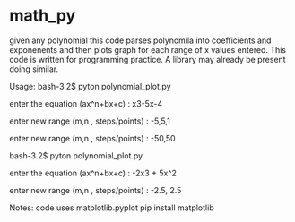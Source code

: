 # math_py
given any polynomial this code parses polynomila into coefficients and exponenents 
and then plots graph for each range of x values entered. 
This code is written for programming practice. A library may already be present doing similar.

Usage:
bash-3.2$  pyton polynomial_plot.py 

enter the equation (ax^n+bx+c) : x3-5x-4

enter new range (m,n , steps/points) : -5,5,1

enter new range (m,n , steps/points) : -50,50


bash-3.2$  pyton polynomial_plot.py 

enter the equation (ax^n+bx+c) : -2x3 + 5x^2 

enter new range (m,n , steps/points) : -2.5, 2.5


Notes: code uses matplotlib.pyplot
  pip install matplotlib


